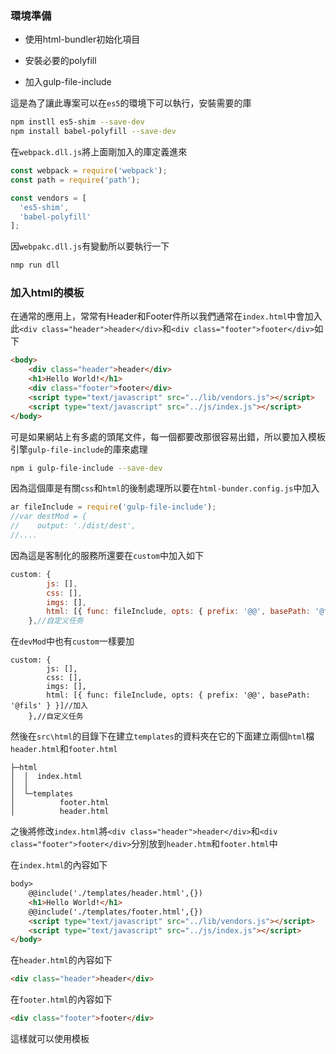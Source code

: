 ### 環境準備
- 使用html-bundler初始化項目

- 安裝必要的polyfill

- 加入gulp-file-include

這是為了讓此專案可以在`es5`的環境下可以執行，安裝需要的庫
```sh
npm instll es5-shim --save-dev
npm install babel-polyfill --save-dev
```

 在`webpack.dll.js`將上面剛加入的庫定義進來

```js
const webpack = require('webpack');
const path = require('path');

const vendors = [
  'es5-shim',
  'babel-polyfill'
];
```

因`webpakc.dll.js`有變動所以要執行一下

```sh
nmp run dll
```

### 加入html的模板

在通常的應用上，常常有Header和Footer件所以我們通常在`index.html`中會加入此`<div class="header">header</div>`和`<div class="footer">footer</div>`如下

```html
<body>
    <div class="header">header</div>
    <h1>Hello World!</h1>
    <div class="footer">footer</div>
    <script type="text/javascript" src="../lib/vendors.js"></script>
    <script type="text/javascript" src="../js/index.js"></script>
</body>
```

可是如果網站上有多處的頭尾文件，每一個都要改那很容易出錯，所以要加入模板引擎`gulp-file-include`的庫來處理

```sh
npm i gulp-file-include --save-dev
```

因為這個庫是有關`css`和`html`的後制處理所以要在`html-bunder.config.js`中加入

```js
ar fileInclude = require('gulp-file-include');
//var destMod = {
//    output: './dist/dest',
//....
```

因為這是客制化的服務所還要在`custom`中加入如下

```js
custom: {
        js: [],
        css: [],
        imgs: [],
        html: [{ func: fileInclude, opts: { prefix: '@@', basePath: '@fils' } }]//加入
    },//自定义任务
```

在`devMod`中也有`custom`一樣要加

```
custom: {
        js: [],
        css: [],
        imgs: [],
        html: [{ func: fileInclude, opts: { prefix: '@@', basePath: '@fils' } }]//加入
    },//自定义任务
```

然後在`src\html`的目錄下在建立`templates`的資料夾在它的下面建立兩個`html`檔`header.html`和`footer.html`

```
├─html
│  │  index.html
│  │
│  └─templates
│          footer.html
│          header.html
```

之後將修改`index.html`將`<div class="header">header</div>`和`<div class="footer">footer</div>`分別放到`header.htm`和`footer.html`中

在`index.html`的內容如下

```html
body>
    @@include('./templates/header.html',{})
    <h1>Hello World!</h1>
    @@include('./templates/footer.html',{})
    <script type="text/javascript" src="../lib/vendors.js"></script>
    <script type="text/javascript" src="../js/index.js"></script>
</body>
```

在`header.html`的內容如下

```html
<div class="header">header</div>
```

在`footer.html`的內容如下

```html
<div class="footer">footer</div>
```

這樣就可以使用模板

 


